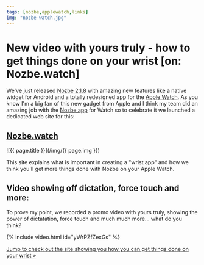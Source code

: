 ```yaml
---
tags: [nozbe,applewatch,links]
img: "nozbe-watch.jpg"
---
```


# New video with yours truly - how to get things done on your wrist [on: Nozbe.watch]

We've just released [Nozbe 2.1.8](https://nozbe.com/blog/218) with amazing new features like a native widget for Android and a totally redesigned app for the [Apple Watch](/applewatch). As you know I'm a big fan of this new gadget from Apple and I think my team did an amazing job with the [Nozbe app][Nozbe] for Watch so to celebrate it we launched a dedicated web site for this:

## [Nozbe.watch][s]

<!--More-->

![{{ page.title }}](/img/{{ page.img }})

This site explains what is important in creating a "wrist app" and how we think you'll get more things done with Nozbe on your Apple Watch.

## Video showing off dictation, force touch and more:

To prove my point, we recorded a promo video with yours truly, showing the power of dictatation, force touch and much much more... what do you think?

{% include video.html id="yWrPZfZexGs" %}

[Jump to check out the site showing you how you can get things done on your wrist »][s] 

[s]: http://nozbe.watch
[iMagazine]: http://iMagazine.pl
[Nozbe]: http://nozbe.com/
[#iPadOnly]: https://michael.gratis/ipadonly/
[Productive! Magazine]: http://productivemag.com/

[n]: https://michael.gratis/nozbe